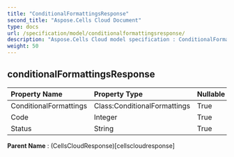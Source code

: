 ```yaml
---
title: "ConditionalFormattingsResponse"
second_title: "Aspose.Cells Cloud Document"
type: docs
url: /specification/model/conditionalformattingsresponse/
description: "Aspose.Cells Cloud model specification : ConditionalFormattingsResponse. Effortlessly handle Excel and other spreadsheet documents with features like opening, generating, editing, splitting, merging, comparing, and converting."
weight: 50
---
```


## **conditionalFormattingsResponse**

 

| Property Name | Property Type | Nullable |  ReadOnly | DefaultValue | Description | 
| :- | :- | :- |:- |  :- | :- |
| ConditionalFormattings | Class:ConditionalFormattings | True |  False |  |  |  
| Code | Integer | True |  False |  |  |  
| Status | String | True |  False |  |  |  

**Parent Name** : (CellsCloudResponse)[cellscloudresponse]

